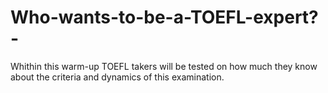 # Who-wants-to-be-a-TOEFL-expert?-
Whithin this warm-up TOEFL takers will be tested on how much they know about the criteria and dynamics of this examination. 
